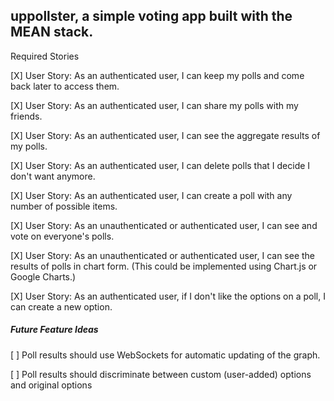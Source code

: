 ## uppollster, a simple voting app built with the MEAN stack. 

Required Stories 

[X] User Story: As an authenticated user, I can keep my polls and come back later to access them.

[X] User Story: As an authenticated user, I can share my polls with my friends.

[X] User Story: As an authenticated user, I can see the aggregate results of my polls.

[X] User Story: As an authenticated user, I can delete polls that I decide I don't want anymore.

[X] User Story: As an authenticated user, I can create a poll with any number of possible items.

[X] User Story: As an unauthenticated or authenticated user, I can see and vote on everyone's polls.

[X] User Story: As an unauthenticated or authenticated user, I can see the results of polls in chart form. (This could be implemented using Chart.js or Google Charts.)

[X] User Story: As an authenticated user, if I don't like the options on a poll, I can create a new option. 

##### Future Feature Ideas

[ ] Poll results should use WebSockets for automatic updating of the graph. 

[ ] Poll results should discriminate between custom (user-added) options and original options 
